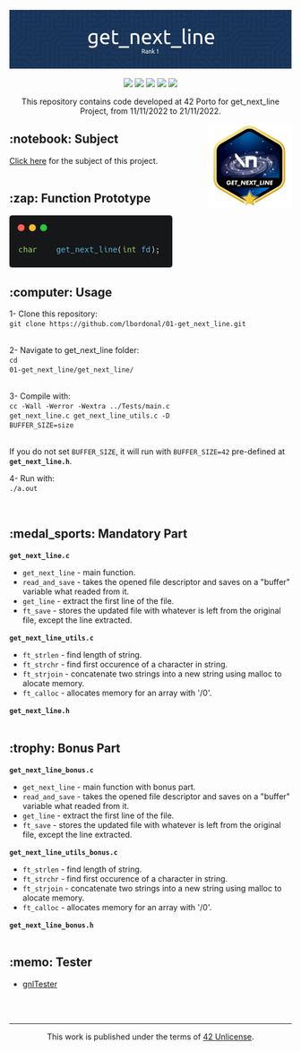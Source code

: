 <p align="center">
  <img src="https://github.com/lbordonal/lbordonal/blob/main/.titles/get_next_line.png">
</p>

<p align="center">
	<img src="https://img.shields.io/badge/score-125%20%2F%20100%20%E2%98%85-9cf?style=flat-square" />
	<img src="https://img.shields.io/github/languages/code-size/lbordonal/01-get_next_line?style=flat-square" />
	<img src="https://img.shields.io/github/languages/count/lbordonal/01-get_next_line?style=flat-square" />
	<img src="https://img.shields.io/github/languages/top/lbordonal/01-get_next_line?style=flat-square" />
	<img src="https://img.shields.io/github/last-commit/lbordonal/01-get_next_line?style=flat-square" />
</p>

<p align="center">
This repository contains code developed at 42 Porto for get_next_line Project, from 11/11/2022 to 21/11/2022.
</p>


<img src="https://github.com/lbordonal/lbordonal/blob/main/.42_badges/get_next_linem.png" align="right" />
<h2>
	 :notebook: Subject
</h2>
<a href="https://github.com/lbordonal/01-get_next_line/blob/main/Subject/en.subject.pdf">Click here</a> for the subject of this project.
<br /><br />


<h2 align="left">
	:zap: Function Prototype
</h2>

<p align="left">
  <img src="https://github.com/lbordonal/lbordonal/blob/main/.images/get_next_line_function.png">
</p>

<h2 align="left">
	:computer: Usage
</h2>
1- Clone this repository: </br>
<code>git clone https://github.com/lbordonal/01-get_next_line.git</code> </br></br>

2- Navigate to get_next_line folder: </br>
<code>cd 01-get_next_line/get_next_line/</code><br /><br />

3- Compile with: </br>
<code>cc -Wall -Werror -Wextra ../Tests/main.c get_next_line.c get_next_line_utils.c -D BUFFER_SIZE=size</code><br /><br />

If you do not set ```BUFFER_SIZE```, it will run with ```BUFFER_SIZE=42``` pre-defined at **`get_next_line.h`**.

4- Run with: </br>
<code>./a.out</code>

<br />

<h2 align="left">
	:medal_sports: Mandatory Part
</h2>

**`get_next_line.c`**

* `get_next_line`	- main function.
* `read_and_save`	- takes the opened file descriptor and saves on a "buffer" variable what readed from it.
* `get_line`		- extract the first line of the file.
* `ft_save`		- stores the updated file with whatever is left from the original file, except the line extracted.

**`get_next_line_utils.c`**

* `ft_strlen`		- find length of string.
* `ft_strchr`		- find first occurence of a character in string.
* `ft_strjoin`		- concatenate two strings into a new string using malloc to alocate memory.
* `ft_calloc`		- allocates memory for an array with '/0'.

**`get_next_line.h`**
<br /><br />

<h2 align="left">
	:trophy: Bonus Part
</h2>

**`get_next_line_bonus.c`**

* `get_next_line`	- main function with bonus part.
* `read_and_save`	- takes the opened file descriptor and saves on a "buffer" variable what readed from it.
* `get_line`		- extract the first line of the file.
* `ft_save`		- stores the updated file with whatever is left from the original file, except the line extracted.

**`get_next_line_utils_bonus.c`**

* `ft_strlen`		- find length of string.
* `ft_strchr`		- find first occurence of a character in string.
* `ft_strjoin`		- concatenate two strings into a new string using malloc to alocate memory.
* `ft_calloc`		- allocates memory for an array with '/0'.

**`get_next_line_bonus.h`**
</br><br />

<h2 align="left">
	:memo: Tester
</h2>

- [gnlTester][1]

[1]: https://github.com/Tripouille/gnlTester


<br />
<br />
<hr/>
<p align="center">
This work is published under the terms of <a href="https://github.com/gcamerli/42unlicense">42 Unlicense</a>.
</p>
